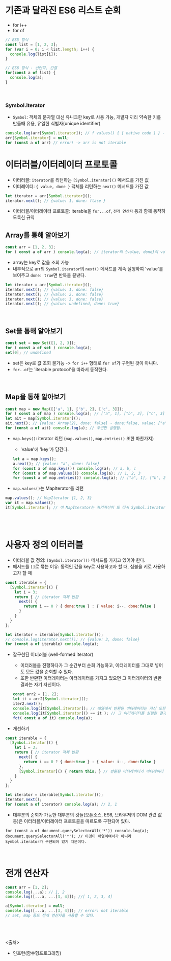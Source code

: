 # 기존과 달라진 ES6 리스트 순회
- for i++
- for of
```js
// ES5 방식
const list = [1, 2, 3];
for (var i = 0; i < list.length; i++) {
  console.log(list[i]);
}

// ES6 방식 - 선언적, 간결
for(const a of list) {
  console.log(a);
}
```
<br>

### Symbol.iterator
- `Symbol`: 객체의 문자열 대신 유니크한 key로 사용 가능, 개발자 끼리 약속한 키를 만들때 유용, 유일한 식별자(unique identifier)
```js
console.log(arr[Symbol.iterator]); // f values() { [ native code ] } - Symbol.iterator에 함수가 들어 있음
arr[Symbol.iterator] = null;
for (const a of arr) // error! -> arr is not iterable
```

# 이터러블/이터레이터 프로토콜
- 이터러블: `iterator`를 리턴하는 `[Symbol.iterator]()` 메서드를 가진 값
- 이터레이터: `{ value, done }` 객체를 리턴하는 `next()` 메서드를 가진 값
```js
let iterator = arr[Symbol.iterator]();
iterator.next(); // {value: 1, done: flase }
```
- 이터러블/이터레이터 프로토콜: iterable을 `for...of`, `전개 연산자` 등과 함께 동작하도록한 규약

## Array를 통해 알아보기
```js
const arr = [1, 2, 3];
for ( const a of arr ) console.log(a); // iterator의 {value, done}의 value를 a에 담아 출력
```
- array는 key로 값을 조회 가능
- 내부적으로 arr의 `Symbol.iterator`의 `next()` 메서드를 계속 실행하여 'value'를 보여주고 `done: true`면 반복을 끝낸다.
```js
let iterator = arr[Symbol.iterator]();
iterator.next(); // {value: 1, done: false}
iterator.next(); // {value: 2, done: false}
iterator.next(); // {value: 3, done: false}
iterator.next(); // {value: undefined, done: true}
```

<br>

## Set을 통해 알아보기
```js
const set = new Set([1, 2, 3]);
for ( const a of set ) console.log(a);
set[0]; // undefined
```
- set은 key로 값 조회 불가능 -> `for i++` 형태로 `for of`가 구현된 것이 아니다.
- `for..of`는 'iterable protocol'을 따라서 동작한다.

<br>

## Map을 통해 알아보기
```js
const map = new Map([['a', 1], ['b', 2], ['c', 3]]);
for ( const a of map ) console.log(a); // ["a", 1], ["b", 2], ["c", 3]
let ait = map[Symbol.iterator]();
ait.next(); // {value: Array(2), done: false} - done:false, value: ["a", 1], __proto__: Object
for (const a of ait) console.log(a); // 두번만 실행됨.
```

- `map.keys()`: iterator 리턴 (`map.values()`, `map.entries()` 또한 마찬가지)
  - 'value'에 'key'가 담긴다.
  ```js
  let a = map.keys();
  a.next(); // {value: "a", done: false}
  for (const a of map.keys()) console.log(a); // a, b, c
  for (const a of map.values()) console.log(a); // 1, 2, 3
  for (const a of map.entries()) console.log(a); // ["a", 1], ["b", 2], ["c", 3]
  ```

- `map.values()`는 MapIterator를 리턴
```js
map.values(); // MapIterator {1, 2, 3}
var it = map.values();
it[Symbol.iterator]; // 이 MapIterator는 자기자신이 또 다시 Symbol.iterator를 가지고 있어서 for..of 사용 가능
```
<br><br>

# 사용자 정의 이터러블
- 이터러블 값 정의: `[Symbol.iterator]()` 메서드를 가지고 있어야 한다.
- 메서드를 `[]`로 묶는 이유: 동적인 값을 key로 사용하고자 할 때, 심볼을 키로 사용하고자 할 때
```js
const iterable = {
  [Symbol.iterator]() {
    let i = 3;
    return { // iterator 객체 반환
      next() {
        return i == 0 ? { done:true } : { value: i--, done:false }
      }
    }
  }
};

let iterator = iterable[Symbol.iterator]();
// console.log(iterator.next()); // {value: 3, done: false}
for (const a of iterable) console.log(a);
```
- 잘구현된 이터러블 (well-formed iterator)
  - 이터러블을 진행하다가 그 순간부터 순회 가능하고, 이터레이터를 그대로 넣어도 모든 값을 순회할 수 있다.
  - 또한 반환한 이터레이터는 이터레이터를 가지고 있으면 그 이터레이터의 반환 결과는 자기 자신이다.
  ```js
  const arr2 = [1, 2];
  let it = arr2[Symbol.iterator]();
  iter2.next();
  console.log(it[Symbol.iterator]); // 배열에서 반환된 이터레이터는 자신 또한 이터레이터를 가지고 있고
  console.log(it[Symbol.iterator]() == it ); // 그 이터레이터를 실행한 결과는 자기 자신이다.
  fot( const a of it) console.log(a);
  ```

- 개선하기
```js
const iterable = {
  [Symbol.iterator]() {
    let i = 3;
    return { // iterator 객체 반환
      next() {
        return i == 0 ? { done:true } : { value: i--, done:false }
      },
      [Symbol.iterator]() { return this; } // 반환된 이터레이터가 이터레이터 메서드를 가지고 있고 반환 결과는 자기 자신
    }
  }
};

let iterator = iterable[Symbol.iterator]();
iterator.next();
for (const a of iterator) console.log(a); // 2, 1
```

- 대부분의 순회가 가능한 대부분의 것들(오픈소스, ES6, 브라우저의 DOM 관련 값 등)은 이터러블/이터레이터 프로토콜을 따르도록 구현되어 있다.
```JS
for (const a of document.querySelectorAll('*')) console.log(a);
document.querySelectorAll('*'); // 이것이 배열이여서가 아니라 Symbol.iterator가 구현되어 있기 때문이다.
```
<br>

# 전개 연산자
```js
const arr = [1, 2];
console.log(...a); // 1, 2
console.log([...a, ...[3, 4]]); //[ 1, 2, 3, 4]

a[Symbol.iterator] = null;
console.log([...a, ...[3, 4]]); // error: not iterable
// set, map 등도 전개 연산자를 사용할 수 있다.
```

<br><br><br>
<출처>
- 인프런(함수형프로그래밍)
